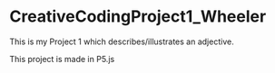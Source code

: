 # CreativeCodingProject1_Wheeler

This is my Project 1 which describes/illustrates an adjective.

This project is made in P5.js